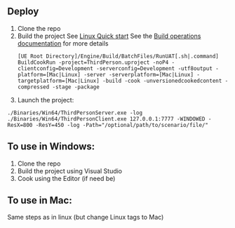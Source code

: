 ## Deploy 
1. Clone the repo
2. Build the project
   See [Linux Quick start](https://docs.unrealengine.com/5.2/en-US/linux-development-quickstart-for-unreal-engine/#:~:text=Build%20a%20Project%20In%20Unreal,cook%2C%20and%20package%20your%20project.)
   See the [Build operations documentation](https://docs.unrealengine.com/5.2/en-US/build-operations-cooking-packaging-deploying-and-running-projects-in-unreal-engine/) for more details
   ```
   [UE Root Directory]/Engine/Build/BatchFiles/RunUAT[.sh|.command] BuildCookRun -project=ThirdPerson.uproject -noP4 -clientconfig=Development -serverconfig=Development -utf8output -platform=[Mac|Linux] -server -serverplatform=[Mac|Linux] -targetplatform=[Mac|Linux] -build -cook -unversionedcookedcontent -compressed -stage -package  
   ```
4. Launch the project:
  ```
  ./Binaries/Win64/ThirdPersonServer.exe -log
  ./Binaries/Win64/ThirdPersonClient.exe 127.0.0.1:7777 -WINDOWED -ResX=800 -ResY=450 -log -Path="/optional/path/to/scenario/file/"
  ```
## To use in Windows:
1. Clone the repo
2. Build the project using Visual Studio
3. Cook using the Editor (if need be)

## To use in Mac:
Same steps as in linux (but change Linux tags to Mac)

